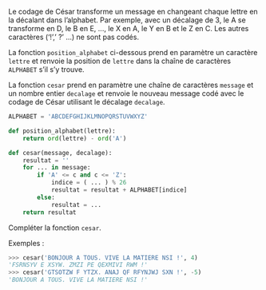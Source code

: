 Le codage de César transforme un message en changeant chaque lettre en la décalant
dans l’alphabet.
Par exemple, avec un décalage de 3, le A se transforme en D, le B en E, ..., le X en A,
le Y en B et le Z en C. Les autres caractères (‘!’,’ ?’ ...) ne sont pas codés.

La fonction `position_alphabet` ci-dessous prend en paramètre un caractère `lettre`
et renvoie la position de `lettre` dans la chaîne de caractères `ALPHABET` s’il s’y trouve.

La fonction `cesar` prend en paramètre une chaîne de caractères `message` et un nombre
entier `decalage` et renvoie le nouveau message codé avec le codage de César utilisant
le décalage `decalage`.

```python linenums='1'
ALPHABET = 'ABCDEFGHIJKLMNOPQRSTUVWXYZ'

def position_alphabet(lettre):
    return ord(lettre) - ord('A')

def cesar(message, decalage):
    resultat = ''
    for ... in message:
        if 'A' <= c and c <= 'Z':
            indice = ( ... ) % 26
            resultat = resultat + ALPHABET[indice]
        else:
            resultat = ...
    return resultat
```

Compléter la fonction ```cesar```.

Exemples :

```python
>>> cesar('BONJOUR A TOUS. VIVE LA MATIERE NSI !', 4)
'FSRNSYV E XSYW. ZMZI PE QEXMIVI RWM !'
>>> cesar('GTSOTZW F YTZX. ANAJ QF RFYNJWJ SXN !', -5)
'BONJOUR A TOUS. VIVE LA MATIERE NSI !'
``` 